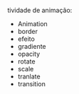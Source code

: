  tividade de animação:
- Animation
- border
- efeito
- gradiente
- opacity
- rotate
- scale
- tranlate
- transition
